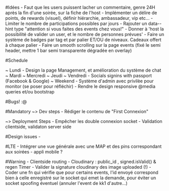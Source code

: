 
#Idées
	- Faut que les users puissent lacher un commentaire, genre 24H après la fin d'une soirée, sur la fiche de l'host
	- Implémenter un délire de points, de rewards (visuel), définir hiérarchie, ambassadeur, vip etc...
	- Limiter le nombre de participations possibles par jours
	- Rajouter un data--hint type "attention si vous faites des events chez vous!" 
	- Donner à 'host la possibilité de valider un user, et le nombre de personnes prévues'
	- Faire un système de badges par tag et par palier ET/OU de niveaux. Cadeaux offert à chaque palier
	- Faire un smooth scrolling sur la page events (fixé le semi header, mettre 1 bar semi transparente dégradée en overlay)

#Schedule 

  ~ Lundi
	- Design la page Management, et amélioration du système de chat
  ~ Mardi
  ~ Mercredi
  ~ Jeudi
  ~ Vendredi
	- Socials signins with passport (Facebook & Google)
  ~ Weekend
	- Système d'admin avec privilèe pour monitor (se poser pour réfléchir)
	- Rendre le design responsive @media queries et/ou bootstrap

#Bugs! :@

#Mandatory 
  ~> Dev steps
	- Rédiger le contenu de "First Connexion"

  ~> Deployment Steps
	- Empêcher les double connexion socket
	- Validation clientside, validaton server side

#Design issues
	- 

#LTE 
	- Intégrer une vue générale avec une MAP et des pins correspondant aux soirées
	- appli mobile ?

#Warning
	- Clientside routing
	- Cloudinary : public_id , signed.isValid() & regen Timer
	- Valider la signature cloudinary des image uploaded (!)
	- Coder une fn qui vérifie que pour certains events, l'id envoyé correspond bien à celle enregistré 
	  sur le socket qui emet la demande, pour éviter un socket spoofing éventuel (annuler l'event de kk1 d'autre...)
